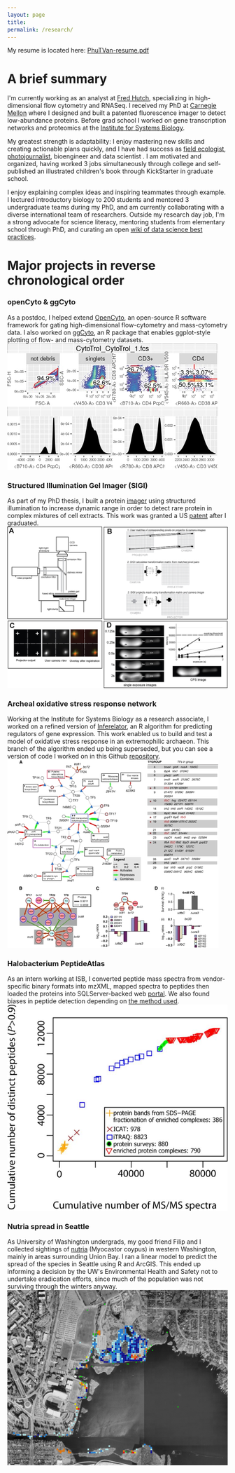 ```yaml
---
layout: page
title: 
permalink: /research/
---
```


My resume is located here: [PhuTVan-resume.pdf](PhuTVan-resume.pdf)

# A brief summary

I'm currently working as an analyst at [Fred Hutch](http://rglab.org), specializing in high-dimensional flow cytometry and RNASeq. I received my PhD at [Carnegie Mellon](https://cmu.edu/bio) where I designed and built a patented fluorescence imager to detect low-abundance proteins. Before grad school I worked on gene transcription networks and proteomics at the [Institute for Systems Biology](https://baliga.systemsbiology.net/). 

My greatest strength is adaptability: I enjoy mastering new skills and creating actionable plans quickly, and I have had success as [field ecologist](https://www.fs.usda.gov/colville), [photojournalist](https://makingtheprince.blogspot.com/2013/11/meet-author.html), bioengineer and data scientist . I am motivated and organized, having worked 3 jobs simultaneously through college and self-published an illustrated children's book through KickStarter in graduate school. 

I enjoy explaining complex ideas and inspiring teammates through example. I lectured introductory biology to 200 students and mentored 3 undergraduate teams during my PhD, and am currently collaborating with a diverse international team of researchers. Outside my research day job, I'm a strong advocate for science literacy, mentoring students from elementary school through PhD, and curating an open [wiki of data science best practices](https://sciwiki.fredhutch.org).

# Major projects in reverse chronological order

### openCyto & ggCyto
As a postdoc, I helped extend [OpenCyto](http://opencyto.org), an open-source R software framework for gating high-dimensional flow-cytometry and mass-cytometry data. I also worked on [ggCyto](https://www.ncbi.nlm.nih.gov/pmc/articles/PMC6223365/), an R package that enables ggplot-style plotting of flow- and mass-cytometry datasets.
![ggCyto](/images/ggcyto-example.jpg "ggcyto-example.jpg")

### Structured Illumination Gel Imager (SIGI)
As part of my PhD thesis, I built a protein [imager](https://www.ncbi.nlm.nih.gov/pubmed/24935033) using structured illumination to increase dynamic range in order to detect rare protein in complex mixtures of cell extracts. This work was granted a US [patent](http://www.freepatentsonline.com/10362237.html) after I graduated.
![SIGI overview](/images/SIGI-operation.jpg "SIGI-operation.jpg")

### Archeal oxidative stress response network
Working at the Institute for Systems Biology as a research associate, I worked on a refined version of [Inferelator](https://www.ncbi.nlm.nih.gov/pubmed/16686963), an R algorithm for predicting regulators of gene expression. This work enabled us to build and test a model of oxidative stress response in an extremophilic archaeon. This branch of the algorithm ended up being superseded, but you can see a version of code I worked on in this Github [repository](https://github.com/ptvan/inferelator-ancient).
![EGRIN_OS network](/images/EGRIN_OS-network.jpg "EGRIN_OS-network.jpg")

### Halobacterium PeptideAtlas 
As an intern working at ISB, I converted peptide mass spectra from vendor-specific binary formats into mzXML, mapped spectra to peptides then loaded the proteins into SQLServer-backed web [portal](https://peptideatlas.org). We also found biases in peptide detection depending on [the method used](https://www.ncbi.nlm.nih.gov/pmc/articles/PMC2643335/). 
![Halobacterium PeptideAtlas](/images/halopeptideatlas-peptidecount.jpg "halopeptideatlas-peptidecount.jpg")

### Nutria spread in Seattle
As University of Washington undergrads, my good friend Filip and I collected sightings of [nutria](https://en.wikipedia.org/wiki/Coypu) (Myocastor coypus) in western Washington, mainly in areas surrounding Union Bay. I ran a linear model to predict the spread of the species in Seattle using R and ArcGIS. This ended up informing a decision by the UW's Environmental Health and Safety not to undertake eradication efforts, since much of the population was not surviving through the winters anyway. 
![UBNA nutria map](/images/UBNA-model.jpg "UBNA-model.jpg")